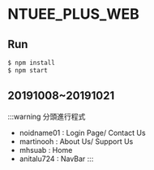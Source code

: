 # NTUEE_PLUS_WEB
## Run
```bash
$ npm install
$ npm start
```

## 20191008~20191021
:::warning
分頭進行程式
* noidname01 : Login Page/ Contact Us
* martinooh : About Us/ Support Us
* mhsuab : Home
* anitalu724 : NavBar
:::